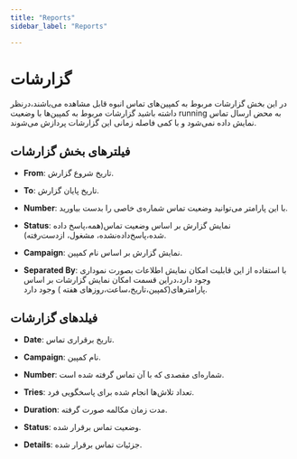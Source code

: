 ```yaml
---
title: "Reports"
sidebar_label: "Reports"

---
```


# گزارشات

در این بخش گزارشات مربوط به کمپین‌های تماس انبوه قابل مشاهده می‌باشند،درنظر داشته باشید گزارشات مربوط به کمپین‌ها با وضعیت running به محض ارسال تماس نمایش داده نمی‌شود و با کمی فاصله زمانی این گزارشات پردازش می‌شوند.

## فیلترهای بخش گزارشات

- **From**: تاریخ شروع گزارش.

- **To**: تاریخ پایان گزارش.

- **Number**: با این پارامتر می‌توانید وضعیت تماس شماره‌ی خاصی را بدست بیاورید.

- **Status**: نمایش گزارش بر اساس وضعیت تماس(همه،پاسخ‌ داده ‌شده،پاسخ‌داده‌نشده، مشغول، از‌دست‌رفته).

- **Campaign**: نمایش گزارش بر اساس نام کمپین.

- **Separated By**: با استفاده از این قابلیت امکان نمایش اطلاعات بصورت نموداری وجود دارد،دراین قسمت امکان نمایش گزارشات بر اساس پارامترهای(کمپین،تاریخ،ساعت،روزهای هفته ) وجود دارد.

## فیلدهای گزارشات

- **Date**: تاریخ برقراری تماس.

- **Campaign**: نام کمپین.

- **Number**: شماره‌ای مقصدی که با آن تماس گرفته شده است.

- **Tries**: تعداد تلاش‌ها انجام شده برای پاسخگویی فرد.

- **Duration**: مدت زمان مکالمه صورت گرفته.

- **Status**: وضعیت تماس برقرار شده.

- **Details**: جزئیات تماس برقرار شده.

